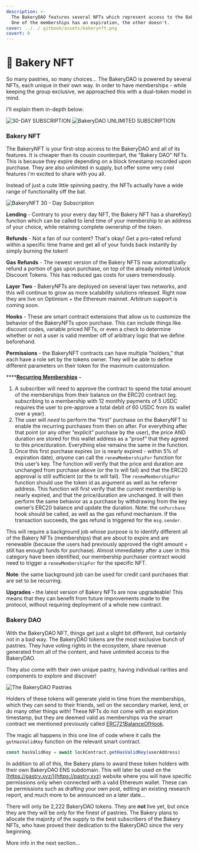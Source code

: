 ```yaml
---
description: >-
  The BakeryDAO features several NFTs which represent access to the BakeryDAO...
  One of the memberships has an expiration, the other doesn't.
cover: ../../.gitbook/assets/bakerynft.png
coverY: 0
---
```


# 🥖 Bakery NFT

So many pastries, so many choices... The BakeryDAO is powered by several NFTs, each unique in their own way. In order to have memberships - while keeping the group exclusive, we approached this with a dual-token model in mind.

I'll explain them in-depth below:

![30-DAY SUBSCRIPTION](../../.gitbook/assets/5-1-2.png) ![BakeryDAO UNLIMITED SUBSCRIPTION](../../.gitbook/assets/4-1-3.png)

### Bakery NFT

The BakeryNFT is your first-stop access to the BakeryDAO and all of its features. It is cheaper than its cousin counterpart, the "Bakery DAO" NFTs. This is because they expire depending on a block timestamp recorded upon purchase. They are also unlimited in supply, but offer some very cool features i'm excited to share with you all.

Instead of just a cute little spinning pastry, the NFTs actually have a wide range of functionality off the bat.

![BakeryNFT 30 - Day Subscription](../../.gitbook/assets/1.gif)

**Lending** - Contrary to your every day NFT, the Bakery NFT has a shareKey() function which can be called to lend time of your membership to an address of your choice, while retaining complete ownership of the token.

**Refunds** - Not a fan of our content? That's okay! Get a pro-rated refund within a specific time frame and get all of your funds back instantly by simply burning the token!

**Gas** **Refunds** - The newest version of the Bakery NFTS now automatically refund a portion of gas upon purchase, on top of the already minted Unlock Discount Tokens. This has reduced gas costs for users tremendously.

**Layer** **Two** - BakeryNFTs are deployed on several layer two networks, and this will continue to grow as more scalability solutions released. Right now they are live on Optimism + the Ethereum mainnet. Arbitrum support is coming soon.

**Hooks** - These are smart contract extensions that allow us to customize the behavior of the BakeryNFTs upon purchase. This can include things like discount codes, variable priced NFTs, or even a check to determine whether or not a user is valid member off of arbitrary logic that we define beforehand.

**Permissions** - the BakeryNFT contracts can have multiple "holders," that each have a role set by the tokens owner. They will be able to define different parameters on their token for the maximum customization.

****[**Recurring** **Memberships**](https://unlockprotocol.notion.site/Recurring-memberships-09bff51bd99b4f74bd6b03f29070eaf6) **-**&#x20;

1. A subscriber will need to approve the contract to spend the total amount of the memberships from their balance on the ERC20 contract (eg. subscribing to a membership with 12 monthly payments of 5 USDC requires the user to pre-approve a total debit of 60 USDC from its wallet over a year).
2. The user will _need_ to perform the “first” purchase on the BakeryNFT to enable the recurring purchases from then on after. For everything after that point (or any other “explicit” purchase by the user), the price AND duration are stored for this wallet address as a “proof” that they agreed to this price/duration. Everything else remains the same in the function.
3. Once this first purchase expires (or is nearly expired - within 5% of expiration date), _anyone_ can call the `renewMembershipFor` function for this user’s key. The function will verify that the price and duration are unchanged from purchase above (or the tx will fail) and that the ERC20 approval is still sufficient (or the tx will fail). The `renewMembershipFor` function should use the token id as argument as well as he referrer address. This function will first verify that the current membership is nearly expired, and that the price/duration are unchanged. It will then perform the same behavior as a purchase by withdrawing from the key owner’s ERC20 balance and update the duration. Note: the `onPurchase` hook should be called, as well as the gas refund mechanism. If the transaction succeeds, the gas refund is triggered for the `msg.sender`.

This will require a background job whose purpose is to identify different all of the Bakery NFTs (memberships) that are about to expire and are renewable (because the users had previously approved the right amount + still has enough funds for purchase). Almost immediately after a user in this category have been identified, our membership purchaser contract would need to trigger a `renewMembershipFor` for the specific NFT.

**Note**: the same background job can be used for credit card purchases that are set to be recurring.

**Upgrades -** the latest version of Bakery NFTs are now upgradeable! This means that they can benefit from future improvements made to the protocol, without requiring deployment of a whole new contract.

### Bakery DAO

With the BakeryDAO NFT, things get just a slight bit different, but certainly not in a bad way. The BakeryDAO tokens are the most exclusive bunch of pastries. They have voting rights in the ecosystem, share revenue generated from all of the content, and have unlimited access to the BakeryDAO.

They also come with their own unique pastry, having individual rarities and components to explore and discover!

![The BakeryDAO Pastries](<../../.gitbook/assets/thepastries (1).GIF>)

Holders of these tokens will generate yield in time from the memberships, which they can send to their friends, sell on the secondary market, lend, or do many other things with! These NFTs do not come with an expiration timestamp, but they are deemed valid as memberships via the smart contract we mentioned previously called [ERC721BalanceOfHook](https://github.com/unlock-protocol/unlock/blob/master/smart-contracts/contracts/hooks/ERC721BalanceOfHook.sol).

The magic all happens in this one line of code where it calls the `getHasValidKey` function on the relevant smart contract.

```js
const hasValidKey = await lockContract.getHasValidKey(userAddress)
```

In addition to all of this, the Bakery plans to award these token holders with their own BakeryDAO ENS subdomain. This will later be used on the [https://pastry.xyz/](https://pastry.xyz) website where you will have specific permissions only when connected with a valid Ethereum wallet. These can be permissions such as drafting your own post, editing an existing research report, and much more to be announced on a later date...

There will only be 2,222 BakeryDAO tokens. They are **not** live yet, but once they are they will be only for the finest of pastries. The Bakery plans to allocate the majority of the supply to the best subscribers of the Bakery NFTs, who have proved their dedication to the BakeryDAO since the very beginning.

More info in the next section...
